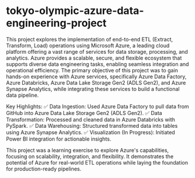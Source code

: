 # tokyo-olympic-azure-data-engineering-project

This project explores the implementation of end-to-end ETL (Extract, Transform,
Load) operations using Microsoft Azure, a leading cloud platform offering a vast
range of services for data storage, processing, and analytics. Azure provides a
scalable, secure, and flexible ecosystem that supports diverse data engineering tasks,
enabling seamless integration and operational efficiency. The primary objective of
this project was to gain hands-on experience with Azure services, specifically Azure
Data Factory, Azure Databricks, Azure Data Lake Storage Gen2 (ADLS Gen2), and
Azure Synapse Analytics, while integrating these services to build a
functional data pipeline.

Key Highlights:
✅ Data Ingestion: Used Azure Data Factory to pull data from GitHub into Azure Data Lake Storage Gen2 (ADLS Gen2).
✅ Data Transformation: Processed and cleaned data in Azure Databricks with PySpark.
✅ Data Warehousing: Structured transformed data into tables using Azure Synapse Analytics.
✅ Visualization (In Progress): Initiated Power BI integration for actionable insights.

This project was a learning exercise to explore Azure's capabilities, focusing on scalability, integration, and flexibility. It demonstrates the potential of Azure for real-world ETL operations while laying the foundation for production-ready pipelines.
